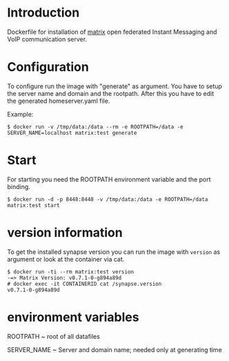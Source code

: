 
# Introduction

Dockerfile for installation of [matrix] open federated Instant Messaging and
VoIP communication server.

[matrix]: matrix.org

# Configuration

To configure run the image with "generate" as argument. You have to setup the
server name and domain and the rootpath. After this you have to edit the
generated homeserver.yaml file.

Example:

    $ docker run -v /tmp/data:/data --rm -e ROOTPATH=/data -e SERVER_NAME=localhost matrix:test generate

# Start

For starting you need the ROOTPATH environment variable and the port binding.

    $ docker run -d -p 8448:8448 -v /tmp/data:/data -e ROOTPATH=/data matrix:test start

# version information

To get the installed synapse version you can run the image with `version` as
argument or look at the container via cat.

    $ docker run -ti --rm matrix:test version
    -=> Matrix Version: v0.7.1-0-g894a89d
    # docker exec -it CONTAINERID cat /synapse.version
    v0.7.1-0-g894a89d

# environment variables

ROOTPATH
  ~ root of all datafiles

SERVER_NAME
  ~ Server and domain name; needed only at generating time


